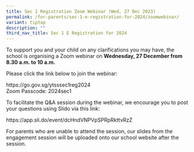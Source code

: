 ```yaml
---
title: Sec 1 Registration Zoom Webinar (Wed, 27 Dec 2023)
permalink: /for-parents/sec-1-e-registration-for-2024/zoomwebinar/
variant: tiptap
description: ""
third_nav_title: Sec 1 E Registration for 2024
---
```

<p>To support you and your child on any clarifications you may have, the school is organising a Zoom webinar on&nbsp;<strong>Wednesday, 27 December from 8.30 a.m. to 10 a.m.</strong>&nbsp;</p><p>Please click the link below to join the webinar:</p><p><a rel="noopener noreferrer nofollow" target="_blank">https://go.gov.sg/ytsssec1reg2024<br></a>Zoom Passcode: 2024sec1</p><p>To facilitate the Q&amp;A session during the webinar, we encourage you to post your questions using Slido via this link:</p><p><a rel="noopener noreferrer nofollow" target="_blank">https://app.sli.do/event/dcHndVNPVpSPRpRkttvRzZ</a></p><p>For parents who are unable to attend the session, our slides from the engagement session will be uploaded onto our school website after the session.</p>